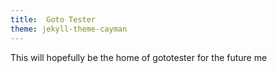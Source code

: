 ```yaml
---
title:  Goto Tester
theme: jekyll-theme-cayman
---
```



This will hopefully be the home of gototester for the future me